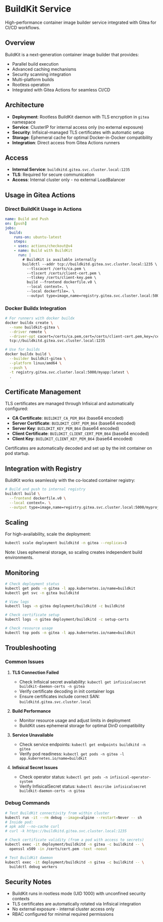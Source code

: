 # BuildKit Service

High-performance container image builder service integrated with Gitea for CI/CD workflows.

## Overview

BuildKit is a next-generation container image builder that provides:
- Parallel build execution
- Advanced caching mechanisms
- Security scanning integration
- Multi-platform builds
- Rootless operation
- Integrated with Gitea Actions for seamless CI/CD

## Architecture

- **Deployment**: Rootless BuildKit daemon with TLS encryption in `gitea` namespace
- **Service**: ClusterIP for internal access only (no external exposure)
- **Security**: Infisical-managed TLS certificates with automatic setup
- **Storage**: Ephemeral cache for optimal Docker-in-Docker compatibility
- **Integration**: Direct access from Gitea Actions runners

## Access

- **Internal Service**: `buildkitd.gitea.svc.cluster.local:1235`
- **TLS**: Required for secure communication
- **Access**: Internal cluster only - no external LoadBalancer

## Usage in Gitea Actions

### Direct BuildKit Usage in Actions

```yaml
name: Build and Push
on: [push]
jobs:
  build:
    runs-on: ubuntu-latest
    steps:
    - uses: actions/checkout@v4
    - name: Build with BuildKit
      run: |
        # BuildKit is available internally
        buildctl --addr tcp://buildkitd.gitea.svc.cluster.local:1235 \
          --tlscacert /certs/ca.pem \
          --tlscert /certs/client-cert.pem \
          --tlskey /certs/client-key.pem \
          build --frontend dockerfile.v0 \
          --local context=. \
          --local dockerfile=. \
          --output type=image,name=registry.gitea.svc.cluster.local:5000/myapp:latest,push=true
```

### Docker Buildx Integration

```bash
# For runners with docker buildx
docker buildx create \
  --name buildkit-gitea \
  --driver remote \
  --driver-opt cacert=/certs/ca.pem,cert=/certs/client-cert.pem,key=/certs/client-key.pem \
  tcp://buildkitd.gitea.svc.cluster.local:1235

# Use for builds
docker buildx build \
  --builder buildkit-gitea \
  --platform linux/amd64 \
  --push \
  -t registry.gitea.svc.cluster.local:5000/myapp:latest \
  .
```

## Certificate Management

TLS certificates are managed through Infisical and automatically configured:

- **CA Certificate**: `BUILDKIT_CA_PEM_B64` (base64 encoded)
- **Server Certificate**: `BUILDKIT_CERT_PEM_B64` (base64 encoded)
- **Server Key**: `BUILDKIT_KEY_PEM_B64` (base64 encoded)
- **Client Certificate**: `BUILDKIT_CLIENT_CERT_PEM_B64` (base64 encoded)
- **Client Key**: `BUILDKIT_CLIENT_KEY_PEM_B64` (base64 encoded)

Certificates are automatically decoded and set up by the init container on pod startup.

## Integration with Registry

BuildKit works seamlessly with the co-located container registry:

```bash
# Build and push to internal registry
buildctl build \
  --frontend dockerfile.v0 \
  --local context=. \
  --output type=image,name=registry.gitea.svc.cluster.local:5000/myproject:latest,push=true
```

## Scaling

For high-availability, scale the deployment:

```bash
kubectl scale deployment buildkitd -n gitea --replicas=3
```

Note: Uses ephemeral storage, so scaling creates independent build environments.

## Monitoring

```bash
# Check deployment status
kubectl get pods -n gitea -l app.kubernetes.io/name=buildkit
kubectl get svc -n gitea buildkitd

# View logs
kubectl logs -n gitea deployment/buildkitd -c buildkitd

# Check certificate setup
kubectl logs -n gitea deployment/buildkitd -c setup-certs

# Check resource usage
kubectl top pods -n gitea -l app.kubernetes.io/name=buildkit
```

## Troubleshooting

### Common Issues

1. **TLS Connection Failed**
   - Check Infisical secret availability: `kubectl get infisicalsecret buildkit-daemon-certs -n gitea`
   - Verify certificate decoding in init container logs
   - Ensure certificates include correct SAN: `buildkitd.gitea.svc.cluster.local`

2. **Build Performance**
   - Monitor resource usage and adjust limits in deployment
   - BuildKit uses ephemeral storage for optimal DinD compatibility

3. **Service Unavailable**
   - Check service endpoints: `kubectl get endpoints buildkitd -n gitea`
   - Verify pod readiness: `kubectl get pods -n gitea -l app.kubernetes.io/name=buildkit`

4. **Infisical Secret Issues**
   - Check operator status: `kubectl get pods -n infisical-operator-system`
   - Verify InfisicalSecret status: `kubectl describe infisicalsecret buildkit-daemon-certs -n gitea`

### Debug Commands

```bash
# Test BuildKit connectivity from within cluster
kubectl run -it --rm debug --image=alpine --restart=Never -- sh
# Inside pod:
# apk add --no-cache curl
# curl -k https://buildkitd.gitea.svc.cluster.local:1235

# Check certificate validity (from a pod with access to secrets)
kubectl exec -it deployment/buildkitd -n gitea -c buildkitd -- \
  openssl x509 -in /certs/cert.pem -text -noout

# Test BuildKit daemon
kubectl exec -it deployment/buildkitd -n gitea -c buildkitd -- \
  buildctl debug workers
```

## Security Notes

- BuildKit runs in rootless mode (UID 1000) with unconfined security contexts
- TLS certificates are automatically rotated via Infisical integration
- No external exposure - internal cluster access only
- RBAC configured for minimal required permissions
